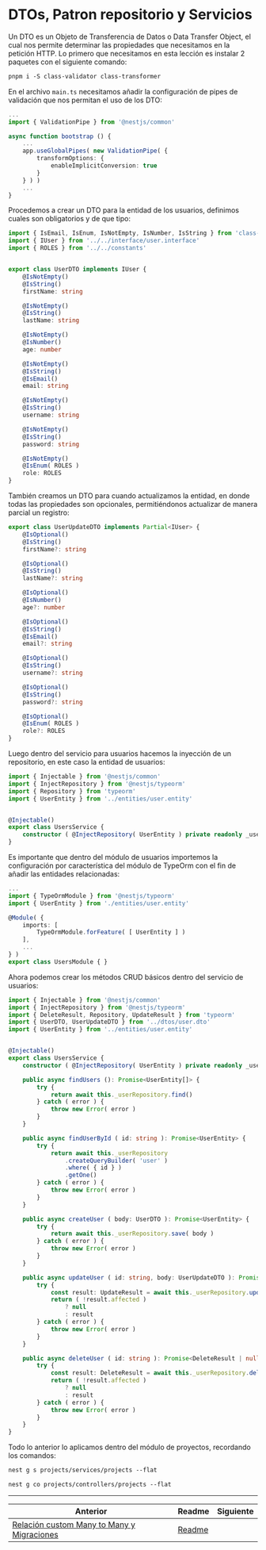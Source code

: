 # DTOs, Patron repositorio y Servicios

Un DTO es un Objeto de Transferencia de Datos o Data Transfer Object, el cual nos permite determinar las propiedades que necesitamos en la petición HTTP. Lo primero que necesitamos en esta lección es instalar 2 paquetes con el siguiente comando:

```txt
pnpm i -S class-validator class-transformer
```

En el archivo `main.ts` necesitamos añadir la configuración de pipes de validación que nos permitan el uso de los DTO:

```ts
...
import { ValidationPipe } from '@nestjs/common'

async function bootstrap () {
    ...
    app.useGlobalPipes( new ValidationPipe( {
        transformOptions: {
            enableImplicitConversion: true
        }
    } ) )
    ...
}
```

Procedemos a crear un DTO para la entidad de los usuarios, definimos cuales son obligatorios y de que tipo:

```ts
import { IsEmail, IsEnum, IsNotEmpty, IsNumber, IsString } from 'class-validator'
import { IUser } from '../../interface/user.interface'
import { ROLES } from '../../constants'


export class UserDTO implements IUser {
    @IsNotEmpty()
    @IsString()
    firstName: string

    @IsNotEmpty()
    @IsString()
    lastName: string

    @IsNotEmpty()
    @IsNumber()
    age: number

    @IsNotEmpty()
    @IsString()
    @IsEmail()
    email: string

    @IsNotEmpty()
    @IsString()
    username: string

    @IsNotEmpty()
    @IsString()
    password: string

    @IsNotEmpty()
    @IsEnum( ROLES )
    role: ROLES
}
```

También creamos un DTO para cuando actualizamos la entidad, en donde todas las propiedades son opcionales, permitiéndonos actualizar de manera parcial un registro:

```ts
export class UserUpdateDTO implements Partial<IUser> {
    @IsOptional()
    @IsString()
    firstName?: string

    @IsOptional()
    @IsString()
    lastName?: string

    @IsOptional()
    @IsNumber()
    age?: number

    @IsOptional()
    @IsString()
    @IsEmail()
    email?: string

    @IsOptional()
    @IsString()
    username?: string

    @IsOptional()
    @IsString()
    password?: string

    @IsOptional()
    @IsEnum( ROLES )
    role?: ROLES
}
```

Luego dentro del servicio para usuarios hacemos la inyección de un repositorio, en este caso la entidad de usuarios:

```ts
import { Injectable } from '@nestjs/common'
import { InjectRepository } from '@nestjs/typeorm'
import { Repository } from 'typeorm'
import { UserEntity } from '../entities/user.entity'


@Injectable()
export class UsersService {
    constructor ( @InjectRepository( UserEntity ) private readonly _userRepository: Repository<UserEntity> ) { }
}
```

Es importante que dentro del módulo de usuarios importemos la configuración por característica del módulo de TypeOrm con el fin de añadir las entidades relacionadas:

```ts
...
import { TypeOrmModule } from '@nestjs/typeorm'
import { UserEntity } from './entities/user.entity'

@Module( {
    imports: [
        TypeOrmModule.forFeature( [ UserEntity ] )
    ],
    ...
} )
export class UsersModule { }
```

Ahora podemos crear los métodos CRUD básicos dentro del servicio de usuarios:

```ts
import { Injectable } from '@nestjs/common'
import { InjectRepository } from '@nestjs/typeorm'
import { DeleteResult, Repository, UpdateResult } from 'typeorm'
import { UserDTO, UserUpdateDTO } from '../dtos/user.dto'
import { UserEntity } from '../entities/user.entity'


@Injectable()
export class UsersService {
    constructor ( @InjectRepository( UserEntity ) private readonly _userRepository: Repository<UserEntity> ) { }

    public async findUsers (): Promise<UserEntity[]> {
        try {
            return await this._userRepository.find()
        } catch ( error ) {
            throw new Error( error )
        }
    }

    public async findUserById ( id: string ): Promise<UserEntity> {
        try {
            return await this._userRepository
                .createQueryBuilder( 'user' )
                .where( { id } )
                .getOne()
        } catch ( error ) {
            throw new Error( error )
        }
    }

    public async createUser ( body: UserDTO ): Promise<UserEntity> {
        try {
            return await this._userRepository.save( body )
        } catch ( error ) {
            throw new Error( error )
        }
    }

    public async updateUser ( id: string, body: UserUpdateDTO ): Promise<UpdateResult | null> {
        try {
            const result: UpdateResult = await this._userRepository.update( id, body )
            return ( !result.affected )
                ? null
                : result
        } catch ( error ) {
            throw new Error( error )
        }
    }

    public async deleteUser ( id: string ): Promise<DeleteResult | null> {
        try {
            const result: DeleteResult = await this._userRepository.delete( id )
            return ( !result.affected )
                ? null
                : result
        } catch ( error ) {
            throw new Error( error )
        }
    }
}
```

Todo lo anterior lo aplicamos dentro del módulo de proyectos, recordando los comandos:

```txt
nest g s projects/services/projects --flat
```

```txt
nest g co projects/controllers/projects --flat
```

___

| Anterior                                                                                         | Readme                 | Siguiente |
| ------------------------------------------------------------------------------------------------ | ---------------------- | --------- |
| [Relación custom Many to Many y Migraciones](./P5T1_Relacion_Custom_Many_to_Many_Migraciones.md) | [Readme](../README.md) |           |
